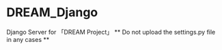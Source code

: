 # DREAM_Django
Django Server for 「DREAM Project」
** Do not upload the settings.py file in any cases **
